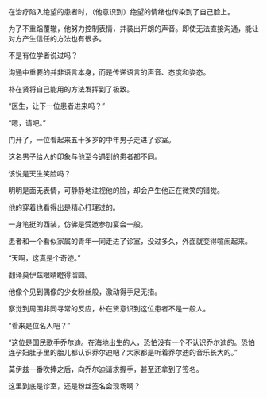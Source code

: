 在治疗陷入绝望的患者时，（他意识到）绝望的情绪也传染到了自己脸上。

为了不重蹈覆辙，他努力控制表情，并装出开朗的声音。即使无法直接沟通，能让对方产生信任的方法也有很多。

不是有位学者说过吗？

沟通中重要的并非语言本身，而是传递语言的声音、态度和姿态。

朴在贤将自己能用的方法发挥到了极致。

“医生，让下一位患者进来吗？”

“嗯，请吧。”

门开了，一位看起来五十多岁的中年男子走进了诊室。

这名男子给人的印象与他至今遇到的患者都不同。

该说是天生笑脸吗？

明明是面无表情，可静静地注视他的脸，却会产生他正在微笑的错觉。

他的穿着也看得出是精心打理过的。

一身笔挺的西装，仿佛是受邀参加宴会一般。

患者和一个看似家属的青年一同走进了诊室，没过多久，外面就变得喧闹起来。

“天啊，这真是个奇迹。”

翻译莫伊兹眼睛瞪得溜圆。

他像个见到偶像的少女粉丝般，激动得手足无措。

察觉到周围非同寻常的反应，朴在贤意识到这位患者不是一般人。

“看来是位名人吧？”

“这位是国民歌手乔尔迪。在海地出生的人，恐怕没有一个不认识乔尔迪的。恐怕连孕妇肚子里的胎儿都认识乔尔迪吧？大家都是听着乔尔迪的音乐长大的。”

莫伊兹一番吹捧之后，向乔尔迪请求握手，甚至还拿到了签名。

这里到底是诊室，还是粉丝签名会现场啊？